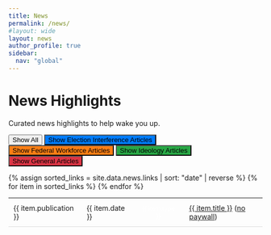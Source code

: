 ```yaml
---
title: News
permalink: /news/
#layout: wide
layout: news
author_profile: true
sidebar:
  nav: "global"
---
```


<h1>News Highlights</h1>

<p class="small">Curated news highlights to help wake you up.</p>

<style>
  /* Style for a lighter separator line */
  table {
    border-collapse: collapse;
    width: 100%;
    max-width: 1200px; /* Increase width limit */
  }
  tr {
    border-bottom: 1px solid #ddd; /* Lighter line */
  }
  td {
    padding: 10px;
  }
  img {
    width: 100px;
    border-radius: 5px;
    display: block;
    margin: auto;
  }
  /* Hide headers */
  thead {
    display: none;
  }

  .small-text-table {
    font-size: 14px; /* Adjust this size as needed */
    width: 100% !important;
    max-width: 1600px !important;
    table-layout: auto;
  }


@media (min-width: 1200px) {
  td.no-wrap {
    white-space: nowrap; /* Prevents line breaks */
  }
}





/* General style for highlighted text inside <p> */
.highlight-test {
  padding: 3px 6px; /* Small padding to separate text from background */
  font-size: 12px; /* Adjust text size */
  font-weight: normal;
  border-radius: 3px; /* Rounded corners */
  color: white; /* White text for contrast */
  text-align: center;
}


.highlight-text {
  padding: 1px 2px; /* Small padding to separate text from background */
  font-size: 12px; /* Adjust text size */
  font-weight: bold;
  border-radius: 3px; /* Rounded corners */
  color: white; /* White text for contrast */
}

/* Specific colors for each type */
.type-election-interference {
  background-color: #007bff; /* Blue */
}

.type-general {
  background-color: #dc3545; /* Red */
}

.type-ideology {
  background-color: #28a745; /* Green */
}

.type-federal-workforce {
  background-color: #fd7e14; /* Orange */
}

.type-technology {
  background-color: #6f42c1; /* Purple */
}

.type-unknown {
  background-color: #6c757d; /* Gray */
}






</style>


<!-- ORIGINAL TABLE

Topic: All

<table class="small-text-table">
  <thead>
    <tr>
      <th>Article Title</th>
      <th>Publication</th>
      <th>Date</th>
      <th>Type</th>
    </tr>
  </thead>
  <tbody>
    {% assign news_links = site.data.news.links | sort: "date" | reverse %}
    {% for item in news_links %}
    <tr>
      <td>{{ item.publication }}</td>
      <td class="no-wrap">{{ item.date }}</td>
      <td>{{ item.type }}</td>
      <td><a href="{{ item.url }}" target="_blank">{{ item.title }}</a> (<a href="{{ item.no-paywall }}" target="_blank">no paywall</a>)</td>
    </tr>
    {% endfor %}
  </tbody>
</table>

-->



<button onclick="resetTable()">Show All</button>
<button class="type-election-interference" onclick="filterTable('election interference')">Show Election Interference Articles</button>
<button class="type-federal-workforce" onclick="filterTable('federal workforce')">Show Federal Workforce Articles</button>
<button class="type-ideology" onclick="filterTable('ideology')">Show Ideology Articles</button>
<button class="type-general" onclick="filterTable('general')">Show General Articles</button>


<table class="small-text-table">
  <thead>
    <tr>
      <th>Article Title</th>
      <th>Publication</th>
      <th>Type</th>
      <th>Date</th>
    </tr>
  </thead>
  <tbody>
    {% assign sorted_links = site.data.news.links | sort: "date" | reverse %}
    {% for item in sorted_links %}
    <tr data-type="{{ item.type }}">
      <td>{{ item.publication }}</td>
      <td class="no-wrap">{{ item.date }}</td>
      <td class="no-wrap"><div class="highlight-test type-{{ item.type | downcase | replace: ' ', '-' }}">{{ item.type }}</div></td>
      <td><a href="{{ item.url }}" target="_blank">{{ item.title }}</a> (<a href="{{ item.no-paywall }}" target="_blank">no paywall</a>)</td>
    </tr>
    {% endfor %}
  </tbody>
</table>

<script>
  function filterTable(filterType) {
    let rows = document.querySelectorAll("table tbody tr");

    rows.forEach(row => {
      if (row.dataset.type === filterType) {
        row.style.display = "";  // Show matching rows
      } else {
        row.style.display = "none";  // Hide non-matching rows
      }
    });
  }

  function resetTable() {
    let rows = document.querySelectorAll("table tbody tr");
    rows.forEach(row => row.style.display = "");  // Show all rows
  }
</script>

